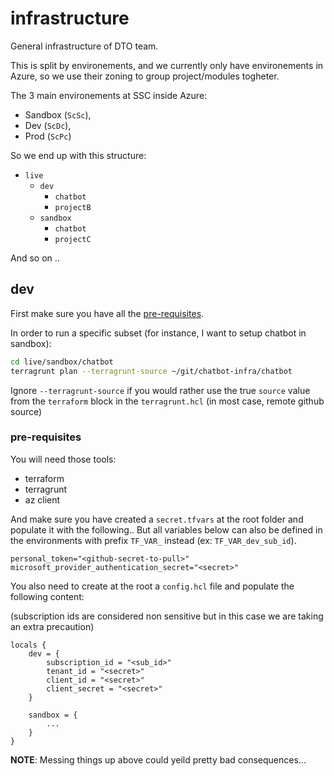 # infrastructure
General infrastructure of DTO team.

This is split by environements, and we currently only have environements in Azure, 
so we use their zoning to group project/modules togheter.

The 3 main environements at SSC inside Azure: 

* Sandbox (`ScSc`),
* Dev (`ScDc`),
* Prod (`ScPc`)

So we end up with this structure: 

* `live`
  * `dev`
    * `chatbot`
    * `projectB`
  * `sandbox`
    * `chatbot`
    * `projectC`

And so on ..

## dev

First make sure you have all the [pre-requisites](#pre-requisites).

In order to run a specific subset (for instance, I want to setup chatbot in sandbox):

```bash
cd live/sandbox/chatbot
terragrunt plan --terragrunt-source ~/git/chatbot-infra/chatbot
```

Ignore `--terragrunt-source` if you would rather use the true `source` value from the `terraform` block in the `terragrunt.hcl` (in most case, remote github source)

### pre-requisites

You will need those tools:

* terraform
* terragrunt
* az client

And make sure you have created a `secret.tfvars` at the root folder and populate it with the following..
But all variables below can also be defined in the environments with prefix `TF_VAR_` instead (ex: `TF_VAR_dev_sub_id`).

```
personal_token="<github-secret-to-pull>"
microsoft_provider_authentication_secret="<secret>"
```

You also need to create at the root a `config.hcl` file and populate the following content: 

(subscription ids are considered non sensitive but in this case we are taking an extra precaution)

```hcl
locals {
    dev = {
        subscription_id = "<sub_id>"
        tenant_id = "<secret>"
        client_id = "<secret>"
        client_secret = "<secret>"
    }

    sandbox = {
        ...
    }
}
```

**NOTE**: Messing things up above could yeild pretty bad consequences...